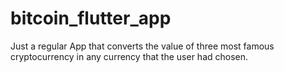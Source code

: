 # bitcoin_flutter_app
Just a regular App that converts the value of three most famous cryptocurrency in any currency that the user had chosen.
